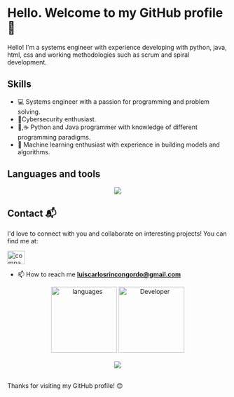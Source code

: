 # Hello. Welcome to my GitHub profile 👋

Hello! I'm a systems engineer with experience developing with python, java, html, css and working methodologies such as scrum and spiral development.

## Skills

- 💻 Systems engineer with a passion for programming and problem solving.
- 🔐Cybersecurity enthusiast.
- 🐍,☕ Python and Java programmer with knowledge of different programming paradigms.
- 🤖 Machine learning enthusiast with experience in building models and algorithms.

## Languages ​​and tools
<p align='center'>
  <a href='https://skillicons.dev'>
    <img src='https://skillicons.dev/icons?i=py,mysql,html,css,vscode,github,java,eclipse,mongodb,flask,javascript,firebase,postgresql' />
  </a>
</p>

## Contact 📬
I'd love to connect with you and collaborate on interesting projects! You can find me at:
<p align="left">
<a href="https://www.linkedin.com/in/luis-carlos-rincon-gordo-303513255/)" target="blank"><img align="center" src="https://raw.githubusercontent.com/rahuldkjain/github-profile-readme-generator/master/src/images/icons/Social/linked-in-alt.svg" alt="company/codegrills" height="30" width="40" /></a>
</p>

- 📫 How to reach me **luiscarlosrincongordo@gmail.com**

<div align="center">
  <img src="https://github-readme-stats.vercel.app/api/top-langs?username=LuisCarlosRinconG&locale=en&hide_title=false&layout=compact&card_width=320&langs_count=5&theme=dracula&hide_border=false&bg_color=000000&title_color=3498db&icon_color=3498db" height="150" alt="languages" />
  <img src="https://media4.giphy.com/media/bGgsc5mWoryfgKBx1u/giphy.gif?cid=ecf05e47ous0p1afsltjnr7qded5u0xd89m5y3y3le1beo3i&ep=v1_gifs_search&rid=giphy.gif&ct=g" height="150" alt="Developer">
</div>
<br>
<div align="center">
  <img src="https://profile-counter.glitch.me/LuisCarlosRinconG/count.svg?" class="contador" />
</div>
<br>

Thanks for visiting my GitHub profile! 😊

